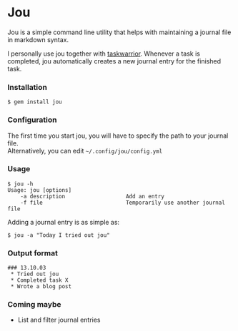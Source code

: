 # Jou
Jou is a simple command line utility that helps with maintaining a journal file in markdown syntax.

I personally use jou together with [taskwarrior](http://taskwarrior.org). Whenever a task is completed, 
jou automatically creates a new journal entry for the finished task.

### Installation
    $ gem install jou

### Configuration
The first time you start jou, you will have to specify the path to your journal file.  
Alternatively, you can edit `~/.config/jou/config.yml`
### Usage
    $ jou -h
    Usage: jou [options]
        -a description                   Add an entry
        -f file                          Temporarily use another journal file  

Adding a journal entry is as simple as:

    $ jou -a "Today I tried out jou"

### Output format

    ### 13.10.03
     * Tried out jou
     * Completed task X
     * Wrote a blog post

### Coming maybe
 * List and filter journal entries
